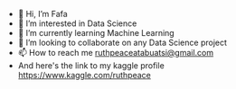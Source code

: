 - 👋 Hi, I’m Fafa
- 👀 I’m interested in Data Science
- 🌱 I’m currently learning Machine Learning
- 💞️ I’m looking to collaborate on any Data Science project
- 📫 How to reach me ruthpeaceatabuatsi@gmail.com
- And here's the link to my kaggle profile https://www.kaggle.com/ruthpeace
<!---
Fa-phar/Fa-phar is a ✨ special ✨ repository because its `README.md` (this file) appears on your GitHub profile.
You can click the Preview link to take a look at your changes.
--->
